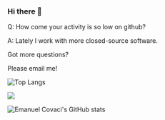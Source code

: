 ### Hi there 👋

<!--
**emanuelcovaci/emanuelcovaci** is a ✨ _special_ ✨ repository because its `README.md` (this file) appears on your GitHub profile.

Here are some ideas to get you started:

- 🔭 I’m currently working on ...
- 🌱 I’m currently learning ...
- 👯 I’m looking to collaborate on ...
- 🤔 I’m looking for help with ...
- 💬 Ask me about ...
- 📫 How to reach me: ...
- 😄 Pronouns: ...
- ⚡ Fun fact: ...
-->

Q: How come your activity is so low on github? 

A: Lately I work with more closed-source software.

Got more questions?

Please email me!


![Top Langs](https://github-readme-stats.vercel.app/api/top-langs/?username=emanuelcovaci&theme=synthwave&count_private=true&layout=compact)

![](https://visitor-badge.laobi.icu/badge?page_id=emanuelcovaci)


![Emanuel Covaci's GitHub stats](https://github-readme-stats.vercel.app/api?username=emanuelcovaci&&theme=synthwave&count_private=true)
